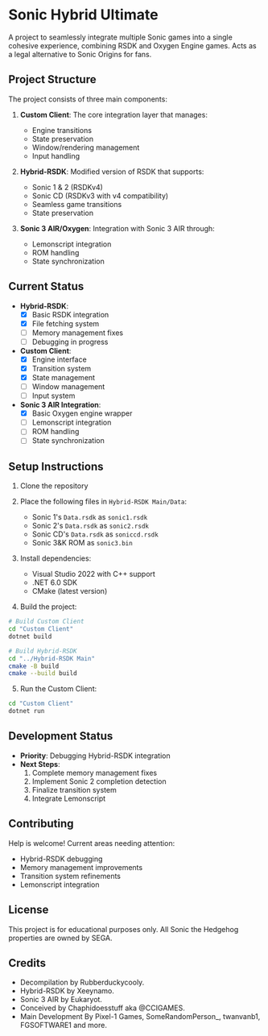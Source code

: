 # Sonic Hybrid Ultimate

A project to seamlessly integrate multiple Sonic games into a single cohesive experience, combining RSDK and Oxygen Engine games. Acts as a legal alternative to Sonic Origins for fans.

## Project Structure

The project consists of three main components:

1. **Custom Client**: The core integration layer that manages:
   - Engine transitions
   - State preservation
   - Window/rendering management
   - Input handling

2. **Hybrid-RSDK**: Modified version of RSDK that supports:
   - Sonic 1 & 2 (RSDKv4)
   - Sonic CD (RSDKv3 with v4 compatibility)
   - Seamless game transitions
   - State preservation

3. **Sonic 3 AIR/Oxygen**: Integration with Sonic 3 AIR through:
   - Lemonscript integration
   - ROM handling
   - State synchronization

## Current Status

- **Hybrid-RSDK**: 
  - [x] Basic RSDK integration
  - [x] File fetching system
  - [ ] Memory management fixes
  - [ ] Debugging in progress

- **Custom Client**:
  - [x] Engine interface
  - [x] Transition system
  - [x] State management
  - [ ] Window management
  - [ ] Input system

- **Sonic 3 AIR Integration**:
  - [x] Basic Oxygen engine wrapper
  - [ ] Lemonscript integration
  - [ ] ROM handling
  - [ ] State synchronization

## Setup Instructions

1. Clone the repository
2. Place the following files in `Hybrid-RSDK Main/Data`:
   - Sonic 1's `Data.rsdk` as `sonic1.rsdk`
   - Sonic 2's `Data.rsdk` as `sonic2.rsdk`
   - Sonic CD's `Data.rsdk` as `soniccd.rsdk`
   - Sonic 3&K ROM as `sonic3.bin`

3. Install dependencies:
   - Visual Studio 2022 with C++ support
   - .NET 6.0 SDK
   - CMake (latest version)

4. Build the project:
```bash
# Build Custom Client
cd "Custom Client"
dotnet build

# Build Hybrid-RSDK
cd "../Hybrid-RSDK Main"
cmake -B build
cmake --build build
```

5. Run the Custom Client:
```bash
cd "Custom Client"
dotnet run
```

## Development Status

- **Priority**: Debugging Hybrid-RSDK integration
- **Next Steps**: 
  1. Complete memory management fixes
  2. Implement Sonic 2 completion detection
  3. Finalize transition system
  4. Integrate Lemonscript

## Contributing

Help is welcome! Current areas needing attention:
- Hybrid-RSDK debugging
- Memory management improvements
- Transition system refinements
- Lemonscript integration

## License

This project is for educational purposes only. All Sonic the Hedgehog properties are owned by SEGA.

## Credits
* Decompilation by Rubberduckycooly.
* Hybrid-RSDK by Xeeynamo.
* Sonic 3 AIR by Eukaryot.
* Conceived by Chaphidoesstuff aka @CCIGAMES.
* Main Development By Pixel-1 Games, SomeRandomPerson_, twanvanb1, FGSOFTWARE1 and more.
